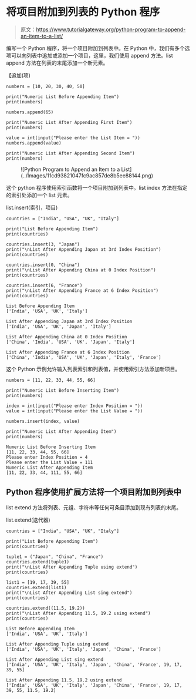# 将项目附加到列表的 Python 程序

> 原文：<https://www.tutorialgateway.org/python-program-to-append-an-item-to-a-list/>

编写一个 Python 程序，将一个项目附加到列表中。在 Python 中，我们有多个选项可以向列表中追加或添加一个项目，这里，我们使用 append 方法。list append 方法在列表的末尾添加一个新元素。

【追加(项)

```
numbers = [10, 20, 30, 40, 50]

print("Numeric List Before Appending Item")
print(numbers)

numbers.append(65)

print("Numeric List After Appending First Item")
print(numbers)

value = int(input("Please enter the List Item = "))
numbers.append(value)

print("Numeric List After Appending Second Item")
print(numbers)
```

<figure class="wp-block-image size-large">![Python Program to Append an Item to a List](../Images/11cd93821047fc9ac857de8b5ee88144.png)</figure>

这个 python 程序使用索引函数将一个项目附加到列表中。list index 方法在指定的索引处添加一个 list 元素。

list.insert(索引，项目)

```
countries = ["India", "USA", "UK", "Italy"]

print("List Before Appending Item")
print(countries)

countries.insert(3, "Japan")
print("\nList After Appending Japan at 3rd Index Position")
print(countries)

countries.insert(0, "China")
print("\nList After Appending China at 0 Index Position")
print(countries)

countries.insert(6, "France")
print("\nList After Appending France at 6 Index Position")
print(countries)
```

```
List Before Appending Item
['India', 'USA', 'UK', 'Italy']

List After Appending Japan at 3rd Index Position
['India', 'USA', 'UK', 'Japan', 'Italy']

List After Appending China at 0 Index Position
['China', 'India', 'USA', 'UK', 'Japan', 'Italy']

List After Appending France at 6 Index Position
['China', 'India', 'USA', 'UK', 'Japan', 'Italy', 'France']
```

这个 Python 示例允许输入列表索引和列表值，并使用索引方法添加新项目。

```
numbers = [11, 22, 33, 44, 55, 66]

print("Numeric List Before Inserting Item")
print(numbers)

index = int(input("Please enter Index Position = "))
value = int(input("Please enter the List Value = "))

numbers.insert(index, value)

print("Numeric List After Appending Item")
print(numbers)
```

```
Numeric List Before Inserting Item
[11, 22, 33, 44, 55, 66]
Please enter Index Position = 4
Please enter the List Value = 111
Numeric List After Appending Item
[11, 22, 33, 44, 111, 55, 66]
```

## Python 程序使用扩展方法将一个项目附加到列表中

list extend 方法将列表、元组、字符串等任何可条目添加到现有列表的末尾。

list.extend(迭代器)

```
countries = ["India", "USA", "UK", "Italy"]

print("List Before Appending Item")
print(countries)

tuple1 = ("Japan", "China", "France")
countries.extend(tuple1)
print("\nList After Appending Tuple using extend")
print(countries)

list1 = [19, 17, 39, 55]
countries.extend(list1)
print("\nList After Appending List sing extend")
print(countries)

countries.extend((11.5, 19.2))
print("\nList After Appending 11.5, 19.2 using extend")
print(countries)
```

```
List Before Appending Item
['India', 'USA', 'UK', 'Italy']

List After Appending Tuple using extend
['India', 'USA', 'UK', 'Italy', 'Japan', 'China', 'France']

List After Appending List sing extend
['India', 'USA', 'UK', 'Italy', 'Japan', 'China', 'France', 19, 17, 39, 55]

List After Appending 11.5, 19.2 using extend
['India', 'USA', 'UK', 'Italy', 'Japan', 'China', 'France', 19, 17, 39, 55, 11.5, 19.2]
```